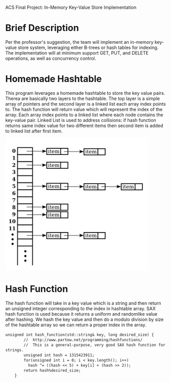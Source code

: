 ACS Final Project: In-Memory Key-Value Store Implementation

# Brief Description
Per the professor's suggestion, the team will implement an in-memory key-value store system, leveraging either B-trees or hash tables for indexing. The implementation will at minimum support GET, PUT, and DELETE operations, as well as concurrency control.

# Homemade Hashtable
This program leverages a homemade hashtable to store the key value pairs. Therea are basically two layers to the hashtable. The top layer is a simple array of pointers and the second layer is a linked list each array index points to. The hash function will return value which will represent the index of the array. Each array index points to a linked list where each node contains the key-value pair. Linked List is used to address collisions:  if hash function returns same index value for two different items then second item is added to linked list after first item. 

![hashtable](https://github.com/CohenDavis/acs-cohen-tawhid/blob/master/FinalProject/hashtable.PNG)

# Hash Function

The hash function will take in a key value which is a string and then return an unsigned integer corresponding to the index in hashtable array. SAX hash function is used because it returns a uniform and randomlike value after hashing. We hash the key value and then do a modulo division by size of the hashtable array so we can return a proper index in the array.

```
unsigned int hash_function(std::string& key, long desired_size) {
		//  http://www.partow.net/programming/hashfunctions/
	    //  This is a general-purpose, very good SAX hash function for strings.
		unsigned int hash = 1315423911;
	    for(unsigned int i = 0; i < key.length(); i++)
	      hash ^= ((hash << 5) + key[i] + (hash >> 2));
	    return hash%desired_size;
	}
```

